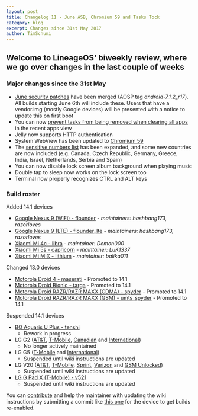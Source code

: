 ```yaml
---
layout: post
title: Changelog 11 - June ASB, Chromium 59 and Tasks Tock
category: blog
excerpt: Changes since 31st May 2017
author: TimSchumi
---
```


## Welcome to LineageOS' biweekly review, where we go over changes in the last couple of weeks

### Major changes since the 31st May

* [June security patches](https://source.android.com/security/bulletin/2017-06-01) have been merged (AOSP tag _android-7.1.2_r17_). All builds starting June 6th will include these. Users that have a vendor.img (mostly Google devices) will be presented with a notice to update this on first boot
* You can now [prevent tasks from being removed when clearing all apps](https://review.lineageos.org/#/q/topic:taskLock) in the recent apps view
* Jelly now supports HTTP authentication
* System WebView has been updated to [Chromium 59](https://review.lineageos.org/#/q/topic:chromium-59)
* The [sensitive numbers list](https://www.lineageos.org/Changelog-10/) has been expanded, and some new countries are now included (e.g. Canada, Czech Republic, Germany, Greece, India, Israel, Netherlands, Serbia and Spain)
* You can now disable lock screen album background when playing music
* Double tap to sleep now works on the lock screen too
* Terminal now properly recognizes CTRL and ALT keys

### Build roster

Added 14.1 devices

* [Google Nexus 9 (WiFi) - flounder](https://wiki.lineageos.org/devices/flounder) - _maintainers: hashbang173, razorloves_
* [Google Nexus 9 (LTE) - flounder_lte](https://wiki.lineageos.org/devices/flounder_lte) - _maintainers: hashbang173, razorloves_
* [Xiaomi Mi 4c - libra](https://wiki.lineageos.org/devices/libra) - _maintainer: Demon000_
* [Xiaomi Mi 5s - capricorn](https://wiki.lineageos.org/devices/capricorn) - _maintainer: LuK1337_
* [Xiaomi Mi MIX - lithium](https://wiki.lineageos.org/devices/lithium) - _maintainer: balika011_

Changed 13.0 devices

* [Motorola Droid 4 - maserati](https://wiki.lineageos.org/devices/maserati) - Promoted to 14.1
* [Motorola Droid Bionic - targa](https://wiki.lineageos.org/devices/targa) - Promoted to 14.1
* [Motorola Droid RAZR/RAZR MAXX (CDMA) - spyder](https://wiki.lineageos.org/devices/spyder) - Promoted to 14.1
* [Motorola Droid RAZR/RAZR MAXX (GSM) - umts_spyder](https://wiki.lineageos.org/devices/umts_spyder) - Promoted to 14.1

Suspended 14.1 devices

* [BQ Aquaris U Plus - tenshi](https://wiki.lineageos.org/devices/tenshi)
  * Rework in progress
* LG G2 ([AT&T](https://wiki.lineageos.org/devices/d800), [T-Mobile](https://wiki.lineageos.org/devices/d801), [Canadian](https://wiki.lineageos.org/devices/d803) and [International](https://wiki.lineageos.org/devices/d802))
  * No longer actively maintained
* LG G5 ([T-Mobile](https://wiki.lineageos.org/devices/h830) and [International](https://wiki.lineageos.org/devices/h850))
  * Suspended until wiki instructions are updated
* LG V20 ([AT&T](https://wiki.lineageos.org/devices/h910), [T-Mobile](https://wiki.lineageos.org/devices/h918), [Sprint](https://wiki.lineageos.org/devices/ls997), [Verizon](https://wiki.lineageos.org/devices/vs995) and [GSM Unlocked](https://wiki.lineageos.org/devices/us996))
  * Suspended until wiki instructions are updated
* [LG G Pad X (T-Mobile) - v521](https://wiki.lineageos.org/devices/v521)
  * Suspended until wiki instructions are updated

You can [contribute](http://wiki.lineageos.org/contributing.html) and help the maintainer with updating the wiki instructions by submitting a commit like [this one](https://review.lineageos.org/#/c/175965/) for the device to get builds re-enabled.